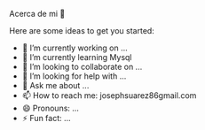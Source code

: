 Acerca de mi 👋

<!--
**Joseph-Suarez366/Joseph-suarez366** is a ✨ _special_ ✨ repository because its `README.md` (this file) appears on your GitHub profile. -->

Here are some ideas to get you started:

- 🔭 I’m currently working on ...
- 🌱 I’m currently learning Mysql
- 👯 I’m looking to collaborate on ...
- 🤔 I’m looking for help with ...
- 💬 Ask me about ...
- 📫 How to reach me: josephsuarez86gmail.com
- 😄 Pronouns: ...
- ⚡ Fun fact: ...

